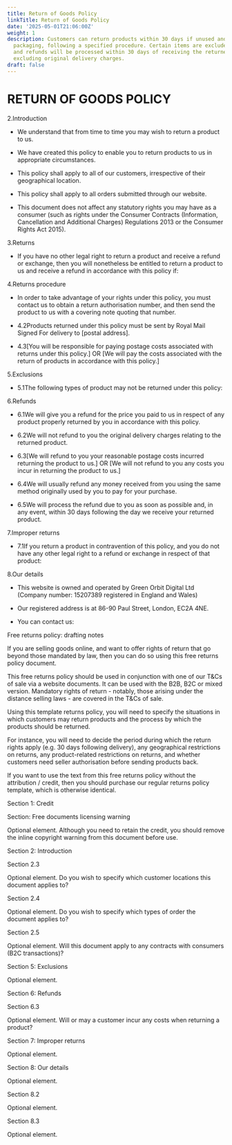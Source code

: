 ```yaml
---
title: Return of Goods Policy
linkTitle: Return of Goods Policy
date: '2025-05-01T21:06:00Z'
weight: 1
description: Customers can return products within 30 days if unused and in original
  packaging, following a specified procedure. Certain items are excluded from returns,
  and refunds will be processed within 30 days of receiving the returned product,
  excluding original delivery charges.
draft: false
---
```



# RETURN OF GOODS POLICY

2.Introduction

- We understand that from time to time you may wish to return a product to us.

- We have created this policy to enable you to return products to us in appropriate circumstances.

- This policy shall apply to all of our customers, irrespective of their geographical location.

- This policy shall apply to all orders submitted through our website.

- This document does not affect any statutory rights you may have as a consumer (such as rights under the Consumer Contracts (Information, Cancellation and Additional Charges) Regulations 2013 or the Consumer Rights Act 2015).

3.Returns

- If you have no other legal right to return a product and receive a refund or exchange, then you will nonetheless be entitled to return a product to us and receive a refund in accordance with this policy if:

4.Returns procedure

- In order to take advantage of your rights under this policy, you must contact us to obtain a return authorisation number, and then send the product to us with a covering note quoting that number.

- 4.2Products returned under this policy must be sent by Royal Mail Signed For delivery to [postal address].

- 4.3[You will be responsible for paying postage costs associated with returns under this policy.] OR [We will pay the costs associated with the return of products in accordance with this policy.]

5.Exclusions

- 5.1The following types of product may not be returned under this policy:

6.Refunds

- 6.1We will give you a refund for the price you paid to us in respect of any product properly returned by you in accordance with this policy.

- 6.2We will not refund to you the original delivery charges relating to the returned product.

- 6.3[We will refund to you your reasonable postage costs incurred returning the product to us.] OR [We will not refund to you any costs you incur in returning the product to us.]

- 6.4We will usually refund any money received from you using the same method originally used by you to pay for your purchase.

- 6.5We will process the refund due to you as soon as possible and, in any event, within 30 days following the day we receive your returned product.

7.Improper returns

- 7.1If you return a product in contravention of this policy, and you do not have any other legal right to a refund or exchange in respect of that product:

8.Our details

- This website is owned and operated by Green Orbit Digital Ltd (Company number: 15207389 registered in England and Wales)

- Our registered address is at 86-90 Paul Street, London, EC2A 4NE.

- You can contact us:

<!-- Unsupported block type: divider -->

Free returns policy: drafting notes

If you are selling goods online, and want to offer rights of return that go beyond those mandated by law, then you can do so using this free returns policy document.

This free returns policy should be used in conjunction with one of our T&Cs of sale via a website documents. It can be used with the B2B, B2C or mixed version. Mandatory rights of return - notably, those arising under the distance selling laws - are covered in the T&Cs of sale.

Using this template returns policy, you will need to specify the situations in which customers may return products and the process by which the products should be returned.

For instance, you will need to decide the period during which the return rights apply (e.g. 30 days following delivery), any geographical restrictions on returns, any product-related restrictions on returns, and whether customers need seller authorisation before sending products back.

If you want to use the text from this free returns policy without the attribution / credit, then you should purchase our regular returns policy template, which is otherwise identical.

Section 1: Credit

Section: Free documents licensing warning

Optional element. Although you need to retain the credit, you should remove the inline copyright warning from this document before use.

Section 2: Introduction

Section 2.3

Optional element. Do you wish to specify which customer locations this document applies to?

Section 2.4

Optional element. Do you wish to specify which types of order the document applies to?

Section 2.5

Optional element. Will this document apply to any contracts with consumers (B2C transactions)?

Section 5: Exclusions

Optional element.

Section 6: Refunds

Section 6.3

Optional element. Will or may a customer incur any costs when returning a product?

Section 7: Improper returns

Optional element.

Section 8: Our details

Optional element.

Section 8.2

Optional element.

Section 8.3

Optional element.